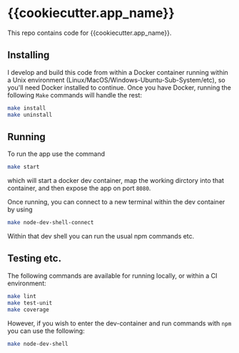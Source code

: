 # {{cookiecutter.app_name}}

This repo contains code for {{cookiecutter.app_name}}.

## Installing

I develop and build this code from within a Docker container running within a Unix environment (Linux/MacOS/Windows-Ubuntu-Sub-System/etc), so you'll need Docker installed to continue. Once you have Docker, running the following `Make` commands will handle the rest:

```bash
make install
make uninstall
```

## Running

To run the app use the command

```bash
make start
```

which will start a docker dev container, map the working dirctory into that container, and then
expose the app on port `8080`.

Once running, you can connect to a new terminal within the dev container by using

```bash
make node-dev-shell-connect
```

Within that dev shell you can run the usual npm commands etc.

## Testing etc.

The following commands are available for running locally, or within a CI environment:

```bash
make lint
make test-unit
make coverage
```

However, if you wish to enter the dev-container and run commands with `npm` you can use the following:

```bash
make node-dev-shell
```